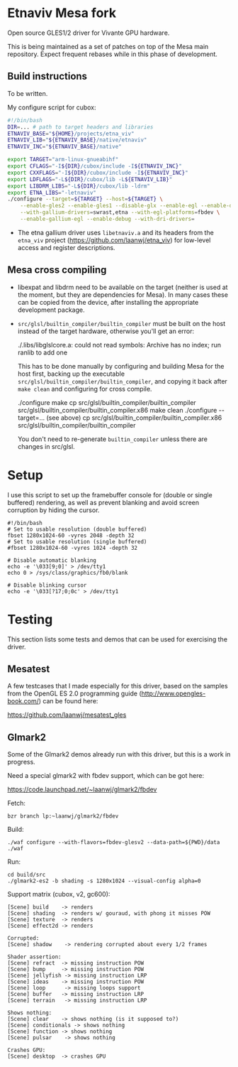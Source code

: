 Etnaviv Mesa fork
=================

Open source GLES1/2 driver for Vivante GPU hardware.

This is being maintained as a set of patches on top of the Mesa main repository. Expect frequent rebases
while in this phase of development.

Build instructions
-------------------

To be written.

My configure script for cubox:
```bash
#!/bin/bash
DIR=... # path to target headers and libraries
ETNAVIV_BASE="${HOME}/projects/etna_viv"
ETNAVIV_LIB="${ETNAVIV_BASE}/native/etnaviv"
ETNAVIV_INC="${ETNAVIV_BASE}/native"

export TARGET="arm-linux-gnueabihf"
export CFLAGS="-I${DIR}/cubox/include -I${ETNAVIV_INC}"
export CXXFLAGS="-I${DIR}/cubox/include -I${ETNAVIV_INC}"
export LDFLAGS="-L${DIR}/cubox/lib -L${ETNAVIV_LIB}"
export LIBDRM_LIBS="-L${DIR}/cubox/lib -ldrm"
export ETNA_LIBS="-letnaviv"
./configure --target=${TARGET} --host=${TARGET} \
    --enable-gles2 --enable-gles1 --disable-glx --enable-egl --enable-dri \
    --with-gallium-drivers=swrast,etna --with-egl-platforms=fbdev \
    --enable-gallium-egl --enable-debug --with-dri-drivers=
```

- The etna gallium driver uses `libetnaviv.a` and its headers from the 
  `etna_viv` project (https://github.com/laanwj/etna_viv) for low-level access and register descriptions.

Mesa cross compiling
---------------------
- libexpat and libdrm need to be available on the target (neither is used at the moment, but they are 
dependencies for Mesa).
In many cases these can be copied from the device, after installing the appropriate development package.

- `src/glsl/builtin_compiler/builtin_compiler` must be built on the host instead of the target hardware,
  otherwise you'll get an error:

    ./.libs/libglslcore.a: could not read symbols: Archive has no index; run ranlib to add one

  This has to be done manually by configuring and building Mesa for the host first, backing up the executable
  `src/glsl/builtin_compiler/builtin_compiler`, and copying it back after `make clean` and configuring for cross compile. 


    ./configure
    make
    cp src/glsl/builtin_compiler/builtin_compiler src/glsl/builtin_compiler/builtin_compiler.x86
    make clean
    ./configure --target=... (see above)
    cp src/glsl/builtin_compiler/builtin_compiler.x86 src/glsl/builtin_compiler/builtin_compiler


  You don't need to re-generate `builtin_compiler` unless there are changes in src/glsl.

Setup
===================

I use this script to set up the framebuffer console for (double or single buffered) rendering,
as well as prevent blanking and avoid screen corruption by hiding the cursor.

    #!/bin/bash
    # Set to usable resolution (double buffered)
    fbset 1280x1024-60 -vyres 2048 -depth 32
    # Set to usable resolution (single buffered)
    #fbset 1280x1024-60 -vyres 1024 -depth 32

    # Disable automatic blanking
    echo -e '\033[9;0]' > /dev/tty1
    echo 0 > /sys/class/graphics/fb0/blank

    # Disable blinking cursor
    echo -e '\033[?17;0;0c' > /dev/tty1


Testing
====================

This section lists some tests and demos that can be used for exercising the driver.

Mesatest
-------------
A few testcases that I made especially for this driver, based on the samples from the OpenGL ES 2.0 programming 
guide (http://www.opengles-book.com/) can be found here:

https://github.com/laanwj/mesatest_gles

Glmark2
--------------
Some of the Glmark2 demos already run with this driver, but this is a work in progress.

Need a special glmark2 with fbdev support, which can be got here:

https://code.launchpad.net/~laanwj/glmark2/fbdev

Fetch:

    bzr branch lp:~laanwj/glmark2/fbdev

Build:

    ./waf configure --with-flavors=fbdev-glesv2 --data-path=${PWD}/data
    ./waf

Run:

    cd build/src
    ./glmark2-es2 -b shading -s 1280x1024 --visual-config alpha=0  

Support matrix (cubox, v2, gc600):

    [Scene] build    -> renders
    [Scene] shading  -> renders w/ gouraud, with phong it misses POW
    [Scene] texture  -> renders
    [Scene] effect2d -> renders

    Corrupted:
    [Scene] shadow    -> rendering corrupted about every 1/2 frames

    Shader assertion:
    [Scene] refract  -> missing instruction POW
    [Scene] bump     -> missing instruction POW
    [Scene] jellyfish -> missing instruction LRP
    [Scene] ideas    -> missing instruction POW
    [Scene] loop      -> missing loops support
    [Scene] buffer   -> missing instruction LRP
    [Scene] terrain   -> missing instruction LRP

    Shows nothing:
    [Scene] clear    -> shows nothing (is it supposed to?)
    [Scene] conditionals -> shows nothing
    [Scene] function -> shows nothing
    [Scene] pulsar    -> shows nothing

    Crashes GPU:
    [Scene] desktop  -> crashes GPU

